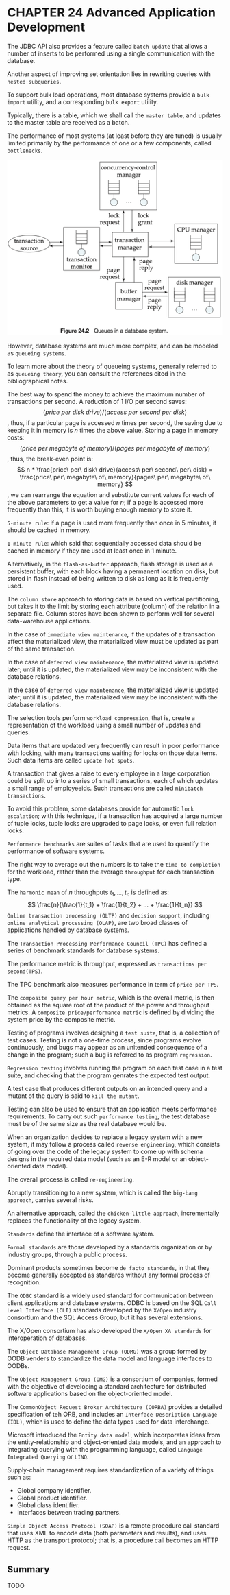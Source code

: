 # CHAPTER 24 Advanced Application Development



The JDBC API also provides a feature called `batch update` that allows a number of inserts to be performed using a single communication with the database.

Another aspect of improving set orientation lies in rewriting queries with `nested subqueries`.

To support bulk load operations, most database systems provide a `bulk import` utility, and a corresponding `bulk export` utility.

Typically, there is a table, which we shall call the `master table`, and updates to the master table are received as a batch.

The performance of most systems (at least before they are tuned) is usually limited primarily by the performance of one or a few components, called `bottlenecks`.

![24_2](res/24_2.png)

However, database systems are much more complex, and can be modeled as `queueing systems`.

To learn more about the theory of queueing systems, generally referred to as `queueing theory`, you can consult the references cited in the bibliographical notes.

The best way to spend the money to achieve the maximum number of transactions per second. A reduction of 1 I/O per second saves:
$$
(price\ per\ disk\ drive)/(access\ per\ second\ per\ disk)
$$
, thus, if a particular page is accessed $n$ times per second, the saving due to keeping it in memory is $n$ times the above value. Storing a page in memory costs:
$$
(price\ per\ megabyte\ of\ memory)/(pages\ per\ megabyte\ of\ memory)
$$
, thus, the break-even point is:
$$
n * \frac{price\ per\ disk\ drive}{access\ per\ second\ per\ disk} = \frac{price\ per\ megabyte\ of\ memory}{pages\ per\ megabyte\ of\ memory}
$$
, we can rearrange the equation and substitute current values for each of the above parameters to get a value for $n$; if a page is accessed more frequently than this, it is worth buying enough memory to store it.

`5-minute rule`: if a page is used more frequently than once in 5 minutes, it should be cached in memory.

`1-minute rule`: which said that sequentially accessed data should be cached in memory if they are used at least once in 1 minute.

Alternatively, in the `flash-as-buffer` approach, flash storage is used as a persistent buffer, with each block having a permanent location on disk, but stored in flash instead of being written to disk as long as it is frequently used.

The `column store` approach to storing data is based on vertical partitioning, but takes it to the limit by storing each attribute (column) of the relation in a separate file. Column stores have been shown to perform well for several data-warehouse applications.

In the case of `immediate view maintenance`, if the updates of a transaction affect the materialized view, the materialized view must be updated as part of the same transaction.

In the case of `deferred view maintenance`, the materialized view is updated later; until it is updated, the materialized view may be inconsistent with the database relations.

In the case of `deferred view maintenance`, the materialized view is updated later; until it is updated, the materialized view may be inconsistent with the database relations.

The selection tools perform `workload compression`, that is, create a representation of the workload using a small number of updates and queries.

Data items that are updated very frequently can result in poor performance with locking, with many transactions waiting for locks on those data items. Such data items are called `update hot spots`.

A transaction that gives a raise to every employee in a large corporation could be split up into a series of small transactions, each of which updates a small range of employeeids. Such transactions are called `minibatch transactions`.

To avoid this problem, some databases provide for automatic `lock escalation`; with this technique, if a transaction has acquired a large number of tuple locks, tuple locks are upgraded to page locks, or even full relation locks.

`Performance benchmarks` are suites of tasks that are used to quantify the performance of software systems.

The right way to average out the numbers is to take the `time to completion` for the workload, rather than the average `throughput` for each transaction type.

The `harmonic mean` of $n$ throughputs $t_1, ..., t_n$ is defined as:
$$
\frac{n}{\frac{1}{t_1} + \frac{1}{t_2} + ... + \frac{1}{t_n}}
$$
`Online transaction processing (OLTP)` and `decision support`, including `online analytical processing (OLAP)`, are two broad classes of applications handled by database systems.

The `Transaction Processing Performance Council (TPC)` has defined a series of benchmark standards for database systems.

The performance metric is throughput, expressed as `transactions per second(TPS)`.

The TPC benchmark also measures performance in term of `price per TPS`.

The `composite query per hour metric`, which is the overall metric, is then obtained as the square root of the product of the power and throughput metrics. A `composite price/performance metric` is defined by dividing the system price by the composite metric.

Testing of programs involves designing a `test suite`, that is, a collection of test cases. Testing is not a one-time process, since programs evolve continuously, and bugs may appear as an unitended consequence of a change in the program; such a bug is referred to as program `regression`.

`Regression testing` involves running the program on each test case in a test suite, and checking that the program genrates the expected test output.

A test case that produces different outputs on an intended query and a mutant of the query is said to `kill the mutant`.

Testing can also be used to ensure that an application meets performance requirements. To carry out such `performance testing`, the test database must be of the same size as the real database would be.

When an organization decides to replace a legacy system with a new system, it may follow a process called `reverse engineering`, which consists of going over the code of the legacy system to come up with schema designs in the required data model (such as an E-R model or an object-oriented data model).

The overall process is called `re-engineering`.

Abruptly transitioning to a new system, which is called the `big-bang approach`, carries several risks.

An alternative approach, called the `chicken-little approach`, incrementally replaces the functionality of the legacy system.

`Standards` define the interface of a software system.

`Formal standards` are those developed by a standards organization or by industry groups, through a public process.

Dominant products sometimes become `de facto standards`, in that they become generally accepted as standards without any formal process of recognition.

The `ODBC` standard is a widely used standard for communication between client applications and database systems. ODBC is based on the SQL `Call Level Interface (CLI)` standards developed by the `X/Open` industry consortium and the SQL Access Group, but it has several extensions.

The X/Open consortium has also developed the `X/Open XA standards` for interoperation of databases.

The `Object Database Management Group (ODMG)` was a group formed by OODB venders to standardize the data model and language interfaces to OODBs.

The `Object Management Group (OMG)` is a consortium of companies, formed with the objective of developing a standard architecture for distributed software applications based on the object-oriented model.

The `CommonObject Request Broker Architecture (CORBA)` provides a detailed specification of teh ORB, and includes an `Interface Description Language (IDL)`, which is used to define the data types used for data interchange.

Microsoft introduced the `Entity data model`, which incorporates ideas from the entity-relationship and object-oriented data models, and an approach to integrating querying with the programming language, called `Language Integrated Querying` or `LINQ`.

Supply-chain management requires standardization of a variety of things such as:

- Global company identifier.
- Global product identifier.
- Global class identifier.
- Interfaces between trading partners.

`Simple Object Access Protocol (SOAP)` is a remote procedure call standard that uses XML to encode data (both parameters and results), and uses HTTP as the transport protocol; that is, a procedure call becomes an HTTP request.

## Summary

TODO